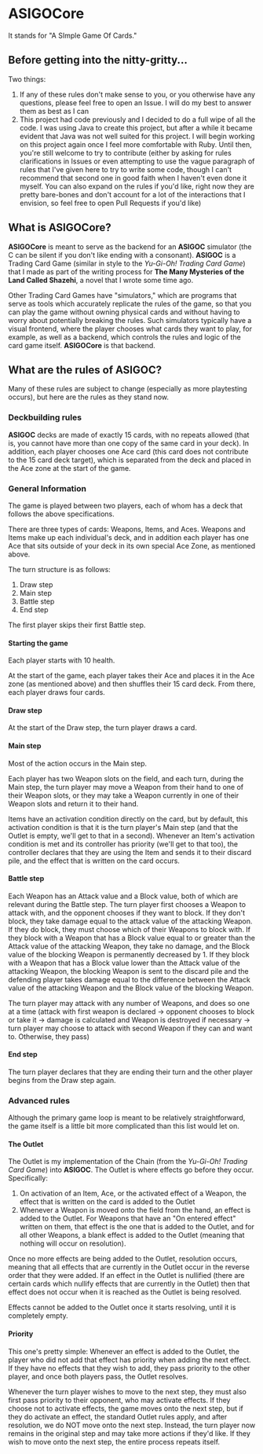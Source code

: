 # ASIGOCore
It stands for "A SImple Game Of Cards."

## Before getting into the nitty-gritty...
Two things:
1. If any of these rules don't make sense to you, or you otherwise have any questions, please feel free to open an Issue. I will do my best to answer them as best as I can
2. This project had code previously and I decided to do a full wipe of all the code. I was using Java to create this project, but after a while it became evident that Java was not well suited for this project. I will begin working on this project again once I feel more comfortable with Ruby. Until then, you're still welcome to try to contribute (either by asking for rules clarifications in Issues or even attempting to use the vague paragraph of rules that I've given here to try to write some code, though I can't recommend that second one in good faith when I haven't even done it myself. You can also expand on the rules if you'd like, right now they are pretty bare-bones and don't account for a lot of the interactions that I envision, so feel free to open Pull Requests if you'd like)

## What is ASIGOCore?
**ASIGOCore** is meant to serve as the backend for an **ASIGOC** simulator (the C can be silent if you don't like ending with a consonant). **ASIGOC** is a Trading Card Game (similar in style to the *Yu-Gi-Oh! Trading Card Game*) that I made as part of the writing process for **The Many Mysteries of the Land Called Shazehi**, a novel that I wrote some time ago. 

Other Trading Card Games have "simulators," which are programs that serve as tools which accurately replicate the rules of the game, so that you can play the game without owning physical cards and without having to worry about potentially breaking the rules. Such simulators typically have a visual frontend, where the player chooses what cards they want to play, for example, as well as a backend, which controls the rules and logic of the card game itself. **ASIGOCore** is that backend. 

## What are the rules of ASIGOC?
Many of these rules are subject to change (especially as more playtesting occurs), but here are the rules as they stand now. 

### Deckbuilding rules
**ASIGOC** decks are made of exactly 15 cards, with no repeats allowed (that is, you cannot have more than one copy of the same card in your deck). In addition, each player chooses one Ace card (this card does not contribute to the 15 card deck target), which is separated from the deck and placed in the Ace zone at the start of the game. 

### General Information
The game is played between two players, each of whom has a deck that follows the above specifications.  

There are three types of cards: Weapons, Items, and Aces. Weapons and Items make up each individual's deck, and in addition each player has one Ace that sits outside of your deck in its own special Ace Zone, as mentioned above. 

The turn structure is as follows:

1. Draw step
2. Main step
3. Battle step
4. End step

The first player skips their first Battle step. 

#### Starting the game
Each player starts with 10 health.

At the start of the game, each player takes their Ace and places it in the Ace zone (as mentioned above) and then shuffles their 15 card deck. From there, each player draws four cards.

#### Draw step
At the start of the Draw step, the turn player draws a card. 

#### Main step
Most of the action occurs in the Main step.

Each player has two Weapon slots on the field, and each turn, during the Main step, the turn player may move a Weapon from their hand to one of their Weapon slots, or they may take a Weapon currently in one of their Weapon slots and return it to their hand. 

Items have an activation condition directly on the card, but by default, this activation condition is that it is the turn player's Main step (and that the Outlet is empty, we'll get to that in a second). Whenever an Item's activation condition is met and its controller has priority (we'll get to that too), the controller declares that they are using the Item and sends it to their discard pile, and the effect that is written on the card occurs. 

#### Battle step
Each Weapon has an Attack value and a Block value, both of which are relevant during the Battle step. The turn player first chooses a Weapon to attack with, and the opponent chooses if they want to block. If they don't block, they take damage equal to the attack value of the attacking Weapon. If they do block, they must choose which of their Weapons to block with. If they block with a Weapon that has a Block value equal to or greater than the Attack value of the attacking Weapon, they take no damage, and the Block value of the blocking Weapon is permanently decreased by 1. If they block with a Weapon that has a Block value lower than the Attack value of the attacking Weapon, the blocking Weapon is sent to the discard pile and the defending player takes damage equal to the difference between the Attack value of the attacking Weapon and the Block value of the blocking Weapon. 

The turn player may attack with any number of Weapons, and does so one at a time (attack with first weapon is declared -> opponent chooses to block or take it -> damage is calculated and Weapon is destroyed if necessary -> turn player may choose to attack with second Weapon if they can and want to. Otherwise, they pass)

#### End step
The turn player declares that they are ending their turn and the other player begins from the Draw step again. 

### Advanced rules
Although the primary game loop is meant to be relatively straightforward, the game itself is a little bit more complicated than this list would let on. 

#### The Outlet
The Outlet is my implementation of the Chain (from the _Yu-Gi-Oh! Trading Card Game_) into **ASIGOC**. The Outlet is where effects go before they occur. Specifically:
1. On activation of an Item, Ace, or the activated effect of a Weapon, the effect that is written on the card is added to the Outlet
2. Whenever a Weapon is moved onto the field from the hand, an effect is added to the Outlet. For Weapons that have an "On entered effect" written on them, that effect is the one that is added to the Outlet, and for all other Weapons, a blank effect is added to the Outlet (meaning that nothing will occur on resolution).

Once no more effects are being added to the Outlet, resolution occurs, meaning that all effects that are currently in the Outlet occur in the reverse order that they were added. If an effect in the Outlet is nullified (there are certain cards which nullify effects that are currently in the Outlet) then that effect does not occur when it is reached as the Outlet is being resolved. 

Effects cannot be added to the Outlet once it starts resolving, until it is completely empty. 

#### Priority
This one's pretty simple: Whenever an effect is added to the Outlet, the player who did not add that effect has priority when adding the next effect. If they have no effects that they wish to add, they pass priority to the other player, and once both players pass, the Outlet resolves. 

Whenever the turn player wishes to move to the next step, they must also first pass priority to their opponent, who may activate effects. If they choose not to activate effects, the game moves onto the next step, but if they do activate an effect, the standard Outlet rules apply, and after resolution, we do NOT move onto the next step. Instead, the turn player now remains in the original step and may take more actions if they'd like. If they wish to move onto the next step, the entire process repeats itself. 
